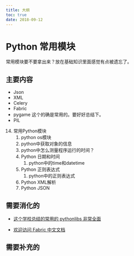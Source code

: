 ```yaml
---
title: 大纲
toc: true
date: 2018-09-12
---
```

# Python 常用模块


常用模块要不要拿出来？放在基础知识里面感觉有点被遗忘了。

## 主要内容



- Json
- XML
- Celery
- Fabric
- pygame  这个的确是常用的。要好好总结下。
- PIL



14. 常用Python模块
    1. python os模块
    2. python中获取对象的信息
    3. python中怎么测量程序运行的时间？
    4. Python 日期和时间
       1. python中的time和datetime
    5. Python 正则表达式
       1. python中的正则表达式
    6. Python XML解析
    7. Python JSON


    


## 需要消化的


- [这个学校总结的常用的 pythonlibs 非常全面](https://www.lfd.uci.edu/~gohlke/pythonlibs/#opencv)

- [欢迎访问 Fabric 中文文档](https://fabric-chs.readthedocs.io/zh_CN/chs/)

## 需要补充的
